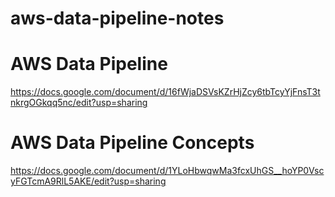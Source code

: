 # aws-data-pipeline-notes

# AWS Data Pipeline
https://docs.google.com/document/d/16fWjaDSVsKZrHjZcy6tbTcyYjFnsT3tnkrgOGkqq5nc/edit?usp=sharing

# AWS Data Pipeline Concepts
https://docs.google.com/document/d/1YLoHbwqwMa3fcxUhGS__hoYP0VscyFGTcmA9RlL5AKE/edit?usp=sharing
